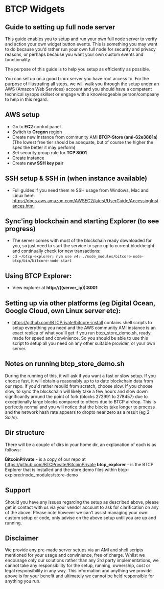 # BTCP Widgets
## Guide to setting up full node server

This guide enables you to setup and run your own full node server to verify and action your own widget button events. This is something you may want to do because you'd rather run your own full node for security and privacy reasons, or perhaps because you want your own custom events and functionality.

The purpose of this guide is to help you setup as efficiently as possible.

You can set up on a good Linux server you have root access to. For the purpose of illustrating all steps, we will walk you through the setup under an AWS (Amazon Web Services) account and you should have a competent technical sysops skillset or engage with a knowledgeable person/compaany to help in this regard.

## AWS setup
- Go to **EC2** control panel
- Switch to **Oregon** region
- Create new Instance from community AMI **BTCP-Store (ami-62e3881a)**
  (The lowest free tier should be adequate, but of course the higher the spec the better it may perform)
- Set security group rule for **TCP 8001**
- Create instance
- Create **new SSH key pair**
 
## SSH setup & SSH in (when instance available)
- Full guides if you need them re SSH usage from Windows, Mac and Linux here:
https://docs.aws.amazon.com/AWSEC2/latest/UserGuide/AccessingInstances.html

## Sync'ing blockchain and starting Explorer (to see progress)
- The server comes with most of the blockchain ready downloaded for you, so just need to start the service to sync up to current blockheight and continually check for new transactions:
- `cd ~/btcp-explorer; nvm use v4; ./node_modules/bitcore-node-btcp/bin/bitcore-node start`

## Using BTCP Explorer:
- View explorer at **http://((server_ip)):8001**

## Setting up via other platforms (eg Digital Ocean, Google Cloud, own Linux server etc):
- https://github.com/BTCPrivate/bitcore-install contains shell scripts to setup everything you need and the AWS community AMI instance is an exact replica of what you'll get if you run btcp_store_demo.sh, ready made for speed and convinience. So you should be able to use this script to setup all you need on any other suitable provider, or your own server.


## Notes on running btcp_store_demo.sh
During the running of this, it will ask if you want a fast or slow setup. If you choose fast, it will obtain a reasonably up to to date blockchain data from our repo. If you'd rather rebuild from scratch, choose slow. If you choose slow, to sync the blockchain will likely take a few hours and slow down significantly around the point of fork (blocks 272991 to 278457) due to exceptionally large blocks compared to others due to BTCP airdrop. This is perfectly normal and you will notice that the blocks take longer to process and the network hash rate appears to dropto near zero as a result (eg 2 Sol/s).

## Dir structure
There will be a couple of dirs in your home dir, an explanation of each is as follows:

**BitcoinPrivate** - is a copy of our repo at https://github.com/BTCPrivate/BitcoinPrivate
**btcp_explorer** - is the BTCP Explorer that is installed and the store demo files within btcp-explorer/node_modules/store-demo

## Support
Should you have any issues regarding the setup as described above, please get in contact with us via your vendor account to ask for clarification on any of the above.
Please note however we can't assist managing your own custom setup or code, only advise on the above setup until you are up and running.

## Disclaimer
We provide any pre-made server setups via an AMI and shell scripts mentioned for your usage and convinience, free of charge. Whilst we encourage only our solutions rather than any 3rd party implementations, we cannot take any responsibility for the setup, running, ownership, cost or legal responsibility in any way. This information and anything we provide above is for your benefit and ultimately we cannot be held responsible for anything you run.

